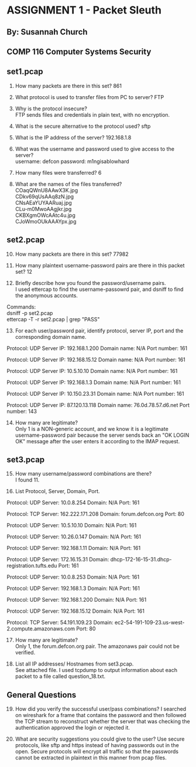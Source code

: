 ASSIGNMENT 1 - Packet Sleuth
=============================

By: Susannah Church
-------------------
COMP 116 Computer Systems Security
----------------------------------

set1.pcap
----------
1) How many packets are there in this set?
861 

2) What protocol is used to transfer files from PC to server?
FTP

3) Why is the protocol insecure? <br />
FTP sends files and credentials in plain text, with no encryption.

4) What is the secure alternative to the protocol used?
sftp

5) What is the IP address of the server?
192.168.1.8

6) What was the username and password used to give access to the server? <br />
username: defcon
  password: m1ngisablowhard

7) How many files were transferred?
6

8) What are the names of the files transferred? <br />
COaqQWnU8AAwX3K.jpg <br />
CDkv69qUsAAq8zN.jpg <br />
CNsAEaYUYAARuaj.jpg <br />
CLu-m0MwoAAgjkr.jpg <br />
CKBXgmOWcAAtc4u.jpg <br />
CJoWmoOUkAAAYpx.jpg <br />

set2.pcap
----------
10) How many packets are there in this set?
77982

11) How many plaintext username-password pairs are there in this packet
set?
12

12) Briefly describe how you found the password/username pairs. <br />
I used ettercap to find the username-passowrd pair, and dsniff
to find the anonymous accounts. <br />

Commands: <br />
dsniff -p set2.pcap <br />
ettercap -T -r set2.pcap | grep "PASS" <br />

13) For each user/password pair, identify protocol, server IP, port
and the corresponding domain name. 

Protocol: UDP
Server IP: 192.168.1.200
Domain name: N/A
Port number: 161

Protocol: UDP
Server IP: 192.168.15.12
Domain name: N/A
Port number: 161

Protocol: UDP
Server IP: 10.5.10.10
Domain name: N/A
Port number: 161

Protocol: UDP
Server IP: 192.168.1.3
Domain name: N/A
Port number: 161

Protocol: UDP
Server IP: 10.150.23.31
Domain name: N/A
Port number: 161


Protocol: UDP
Server IP: 87.120.13.118
Domain name: 76.0d.78.57.d6.net
Port number: 143

14) How many are legitimate? <br />
Only 1 is a NON-generic account, and we know it is a legitimate
username-password pair because the server sends back an "OK LOGIN
OK" message after the user enters it according to the IMAP request.

set3.pcap
---------
15) How many username/password combinations are there? <br /> 
I found 11.

16) List Protocol, Server, Domain, Port.

Protocol: UDP
Server: 10.0.8.254
Domain: N/A
Port: 161


Protocol: TCP
Server: 162.222.171.208
Domain: forum.defcon.org
Port: 80


Protocol: UDP
Server: 10.5.10.10
Domain: N/A
Port: 161


Protocol: UDP
Server: 10.26.0.147
Domain: N/A
Port: 161

Protocol: UDP
Server: 192.168.1.11
Domain: N/A
Port: 161


Protocol: UDP
Server: 172.16.15.31
Domain: dhcp-172-16-15-31.dhcp-registration.tufts.edu
Port: 161

Protocol: UDP
Server: 10.0.8.253
Domain: N/A
Port: 161


Protocol: UDP
Server: 192.168.1.3
Domain: N/A
Port: 161


Protocol: UDP
Server: 192.168.1.200
Domain: N/A
Port: 161


Protocol: UDP
Server: 192.168.15.12
Domain: N/A
Port: 161


Protocol: TCP
Server: 54.191.109.23
Domain: ec2-54-191-109-23.us-west-2.compute.amazonaws.com
Port: 80

17) How many are legitimate? <br />
Only 1, the forum.defcon.org pair.
The amazonaws pair could not be verified.

18) List all IP addresses/ Hostnames from set3.pcap. <br /> 
See attached file. I used tcpdump to output information
about each packet to a file called question_18.txt.

General Questions
-----------------
19) How did you verify the successful user/pass combinations?
I searched on wireshark for a frame that contains the password
and then followed the TCP stream to reconstruct whether the
server that was checking the authentication approved the 
login or rejected it.

20) What are security suggestions you could give to the user?
Use secure protocols, like sftp and https instead of having passwords out in the open. Secure protocols will encrypt all traffic so that the passwords cannot be extracted in plaintext in this manner from pcap files.
